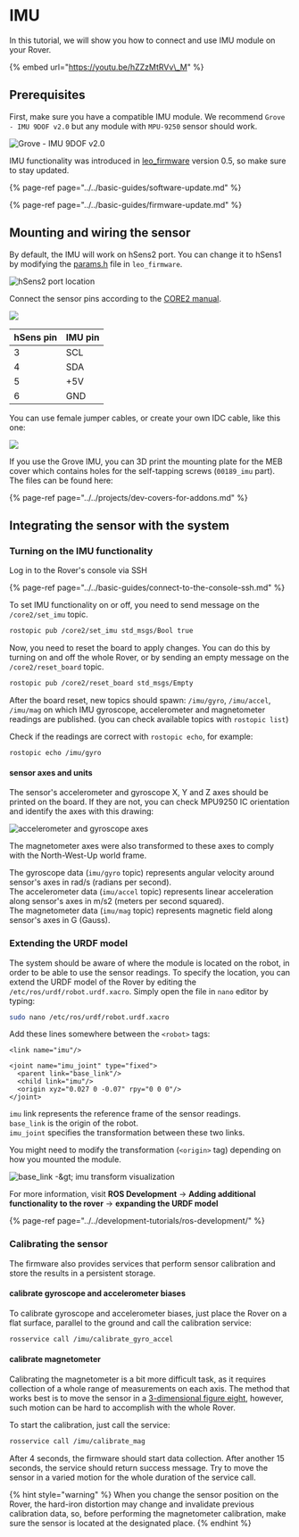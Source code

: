 # IMU

In this tutorial, we will show you how to connect and use IMU module on your Rover.

{% embed url="https://youtu.be/hZZzMtRVv\_M" %}

## Prerequisites

First, make sure you have a compatible IMU module. We recommend `Grove - IMU 9DOF v2.0` but any module with `MPU-9250` sensor should work.

![Grove - IMU 9DOF v2.0](../../.gitbook/assets/image%20%2810%29.png)

IMU functionality was introduced in [leo\_firmware](https://github.com/LeoRover/leo_firmware/releases) version 0.5, so make sure to stay updated.

{% page-ref page="../../basic-guides/software-update.md" %}

{% page-ref page="../../basic-guides/firmware-update.md" %}

## Mounting and wiring the sensor

By default, the IMU will work on hSens2 port. You can change it to hSens1 by modifying the [params.h](https://github.com/LeoRover/leo_firmware/blob/master/params.h) file in `leo_firmware`. 

![hSens2 port location](../../.gitbook/assets/hsens2.png)

Connect the sensor pins according to the [CORE2 manual](https://husarion.com/manuals/core2/#hsensor).

![](../../.gitbook/assets/image%20%2824%29.png)

| hSens pin | IMU pin |
| :--- | :--- |
| 3 | SCL |
| 4 | SDA |
| 5 | +5V |
| 6 | GND |

You can use female jumper cables, or create your own IDC cable, like this one:

![](../../.gitbook/assets/img_20191008_131640.jpg)

If you use the Grove IMU, you can 3D print the mounting plate for the MEB cover which contains holes for the self-tapping screws \(`00189_imu` part\). The files can be found here:

{% page-ref page="../../projects/dev-covers-for-addons.md" %}

## Integrating the sensor with the system

### Turning on the IMU functionality

Log in to the Rover's console via SSH

{% page-ref page="../../basic-guides/connect-to-the-console-ssh.md" %}

To set IMU functionality on or off, you need to send message on the `/core2/set_imu` topic.

```bash
rostopic pub /core2/set_imu std_msgs/Bool true
```

Now, you need to reset the board to apply changes. You can do this by turning on and off the whole Rover, or by sending an empty message on the `/core2/reset_board` topic.

```bash
rostopic pub /core2/reset_board std_msgs/Empty
```

After the board reset, new topics should spawn: `/imu/gyro`, `/imu/accel`,  `/imu/mag` on which IMU gyroscope, accelerometer and magnetometer readings are published. \(you can check available topics with `rostopic list`\)

Check if the readings are correct with `rostopic echo`, for example:

```text
rostopic echo /imu/gyro
```

#### sensor axes and units

The sensor's accelerometer and gyroscope X, Y and Z axes should be printed on the board. If they are not, you can check MPU9250 IC orientation and identify the axes with this drawing:

![accelerometer and gyroscope axes](../../.gitbook/assets/image%20%2848%29.png)

The magnetometer axes were also transformed to these axes to comply with the North-West-Up world frame.

The gyroscope data \(`imu/gyro` topic\) represents angular velocity around sensor's axes in rad/s \(radians per second\).  
The accelerometer data \(`imu/accel` topic\) represents linear acceleration along sensor's axes in m/s2 \(meters per second squared\).  
The magnetometer data \(`imu/mag` topic\) represents magnetic field along sensor's axes in G \(Gauss\).

### Extending the URDF model

The system should be aware of where the module is located on the robot, in order to be able to use the sensor readings. To specify the location, you can extend the URDF model of the Rover by editing the `/etc/ros/urdf/robot.urdf.xacro`. Simply open the file in `nano` editor by typing:

```bash
sudo nano /etc/ros/urdf/robot.urdf.xacro
```

Add these lines somewhere between the `<robot>` tags:

```markup
<link name="imu"/>

<joint name="imu_joint" type="fixed">
  <parent link="base_link"/>
  <child link="imu"/>
  <origin xyz="0.027 0 -0.07" rpy="0 0 0"/>
</joint>
```

`imu` link represents the reference frame of the sensor readings.  
`base_link` is the origin of the robot.  
`imu_joint` specifies the transformation between these two links.

You might need to modify the transformation \(`<origin>` tag\) depending on how you mounted the module.

![base\_link -&amp;gt; imu transform visualization](../../.gitbook/assets/image%20%2826%29.png)

For more information, visit **ROS Development** -&gt; **Adding additional functionality to the rover** -&gt; **expanding the URDF model**

{% page-ref page="../../development-tutorials/ros-development/" %}

### Calibrating the sensor

The firmware also provides services that perform sensor calibration and store the results in a persistent storage.

#### calibrate gyroscope and accelerometer biases

To calibrate gyroscope and accelerometer biases, just place the Rover on a flat surface, parallel to the ground and call the calibration service:

```bash
rosservice call /imu/calibrate_gyro_accel
```

#### calibrate magnetometer

Calibrating the magnetometer is a bit more difficult task, as it requires collection of a whole range of measurements on each axis. The method that works best is to move the sensor in a [3-dimensional figure eight](https://www.youtube.com/watch?v=zrEzMggOnFQ), however, such motion can be hard to accomplish with the whole Rover. 

To start the calibration, just call the service:

```bash
rosservice call /imu/calibrate_mag
```

After 4 seconds, the firmware should start data collection. After another 15 seconds, the service should return success message. Try to move the sensor in a varied motion for the whole duration of the service call.

{% hint style="warning" %}
When you change the sensor position on the Rover, the hard-iron distortion may change and invalidate previous calibration data, so, before performing the magnetometer calibration, make sure the sensor is located at the designated place.
{% endhint %}


